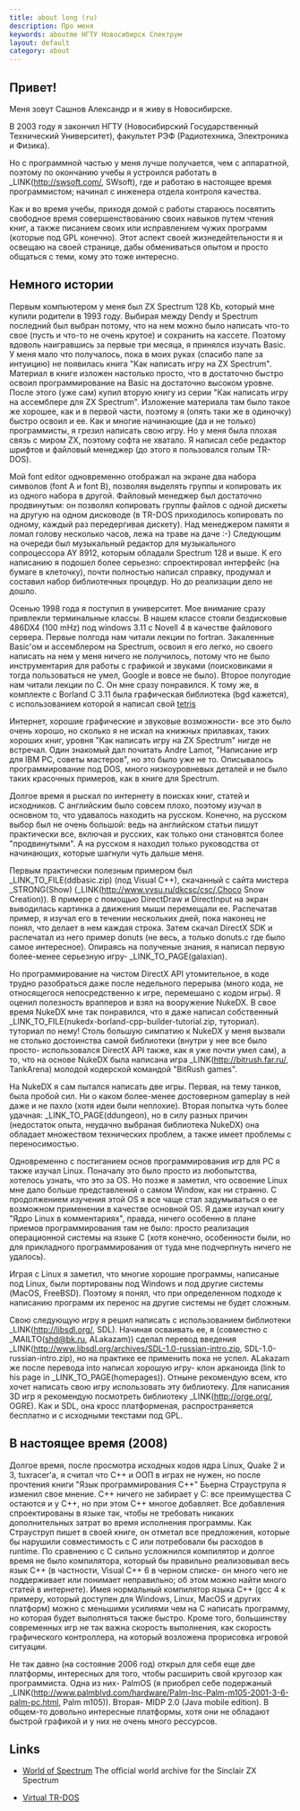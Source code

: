 ```yaml
---
title: about long (ru)
description: Про меня
keywords: aboutme НГТУ Новосибирск Спектрум
layout: default
category: about
---
```


Привет!
---

Меня зовут Сашнов Александр и я живу в Новосибирске.

В 2003 году я закончил НГТУ (Новосибирский Государственный Технический
Университет), факультет РЭФ (Радиотехника, Электроника и Физика).

Но с программной частью у меня лучше получается, чем с аппаратной,
поэтому по окончанию учебы я устроился работать в 
_LINK(http://swsoft.com/, SWsoft), где и работаю в настоящее время
программистом; начинал с инженера отдела контроля качества.

Как и во время учебы, приходя домой с работы стараюсь посвятить свободное
время совершенствованию своих навыков путем чтения книг, а также писанием
своих или исправлением чужих программ (которые под GPL конечно).
Этот аспект своей жизнедейтельности я и освещаю на своей странице, дабы
обмениваться опытом и просто общаться с теми, кому это тоже интересно.


Немного истории
---

Первым компьютером у меня был ZX Spectrum 128 Kb, который мне купили родители
в 1993 году. Выбирая между Dendy и Spectrum последний был выбран потому,
что на нем можно было написать что-то свое (пусть и что-то не очень крутое)
и сохранить на кассете. Поэтому вдоволь наигравшись за первые три месяца,
я принялся изучать Basic. У меня мало что получалось, пока в моих руках
(спасибо папе за интуицию) не появилась книга "Как написать игру на ZX Spectrum".
Материал в книге изложен настолько просто, что в достаточно быстро освоил программирование
на Basic на достаточно высоком уровне. После этого (уже сам) купил вторую книгу из серии
"Как написать игру на ассемблере для ZX Spectrum". Изложение материала там было такое же
хорошее, как и в первой части, поэтому я (опять таки же в одиночку) быстро освоил и ее.
Как и многие начинающие (да и не только) программисты, я грезил написать свою игру.
Но у меня была плохая связь с миром ZX, поэтому софта не хватало. Я написал себе редактор
шрифтов  и файловый менеджер (до этого я пользовался голым TR-DOS).

Мой font editor одновременно отображал на экране два набора символов (font A и font B),
позволяя выделять группы и копировать их из одного набора в другой.
Файловый менеджер был достаточно продвинутым: он позволял копировать группы файлов с одной
дискеты на другую на одном дисководе (в TR-DOS приходилось копировать по одному, каждый
раз передергивая дискету). Над менеджером памяти я ломал голову несколько часов, лежа
на траве на даче :-) Следующим на очереди был музыкальный редактор для музыкального сопроцессора
AY 8912, которым обладали Spectrum 128 и выше. К его написанию я подошел более серьезно:
спроектировал интерфейс (на бумаге в клеточку), почти полностью написал справку, продумал
и составил набор библиотечных процедур. Но до реализации дело не дошло.

Осенью 1998 года я поступил в университет. Мое внимание сразу привлекли терминальные классы.
В нашем классе стояли бездисковые 486DX4 (100 mHz) под windows 3.11 с Novell 4 в качестве
файлового сервера. Первые полгода нам читали лекции по fortran. Закаленные Basic'ом и ассемблером
на Spectrum, освоил я его легко, но своего написать на нем у меня ничего не получилось,
потому что не было инструментария для работы с графикой и звуками (поисковиками я тогда
пользоваться не умел, Google и вовсе не было). Второе полугодие нам читали лекции по С.
Он мне сразу понравился. К тому же, в комплекте с Borland C 3.11 была графическая библиотека
(bgd кажется), с использованием которой я написал свой [tetris](/tetris.html)

Интернет, хорошие графические и звуковые возможности- все это было очень хорошо,
но сколько я не искал на книжных прилавках, таких хороших книг, уровня "Как написать
игру на ZX Spectrum" нигде не встречал. Один знакомый дал почитать Andre Lamot,
"Написание игр для IBM PC, советы мастеров", но это было уже не то. Описывалось
программирование под DOS, много низкоуровневых деталей и не было таких красочных
примеров, как в книге для Spectrum.

Долгое время я рыскал по интернету в поисках книг, статей и исходников.
С английским было совсем плохо, поэтому изучал в основном то, что удавалось
находить на русском. Конечно, на русском выбор был не очень большой: ведь на
английском статьи пишут практически все, включая и русских, как только они становятся
более "продвинутыми". А на русском я находил только руководства от начинающих,
которые шагнули чуть дальше меня.

Первым практически полезным примером был _LINK_TO_FILE(ddbasic.zip)
(под Visual C++), скачанный с сайта мистера _STRONG(Show)
(_LINK(http://www.vvsu.ru/dkcsc/csc/,Choco Snow Creation)).
В примере с помощью DirectDraw и DirectInput на экран выводилась картинка
а движения мыши перемещали ее. Распечатав пример, я изучал его в течении нескольких
дней, пока наконец не понял, что делает в нем каждая строка.
Затем скачал DirectX SDK и распечатал из него пример donuts (не весь, а только donuts.c
где было самое интересное). Опираясь на полученые знания, я написал первую более-менее
серьезную игру- _LINK_TO_PAGE(galaxian).

Но программирование на чистом DirectX API утомительное, в коде трудно разобраться даже
после недельного перерыва (много кода, не относящегося непосредственно к игре, перемешано
с кодом игры). Я оценил полезность врапперов и взял на вооружение NukeDX.
В свое время NukeDX мне так понравился, что я даже написал собственный
_LINK_TO_FILE(nukedx-borland-cpp-builder-tutorial.zip, туториал).
туториал по нему! Столь большую симпатию к NukeDX у меня вызвали не столько достоинства
самой библиотеки (внутри у нее все было просто- использовался DirectX API также,
как я уже почти умел сам), а то, что на основе NukeDX была написана игра
_LINK(http://bitrush.far.ru/, TankArena) молодой кодерской командой "BitRush games".

На NukeDX я сам пытался написать две игры. Первая, на тему танков, была пробой сил.
Ни о каком более-менее достоверном gameplay в ней даже и не пахло (хотя идеи были неплохие).
Вторая попытка чуть более удачная: _LINK_TO_PAGE(ddungeon), но в силу разных причин
(недостаток опыта, неудачно выбраная библиотека NukeDX) она обладает множеством
технических проблем, а также имеет проблемы с переносимостью.

Одновременно с постиганием основ программирования игр для PC я также изучал Linux.
Поначалу это было просто из любопытства, хотелось узнать, что это за OS.
Но позже я заметил, что освоение Linux мне дало больше представлений о
самом Window, как ни странно. С продолжением изучения этой OS я все чаще
стал задумываться о ее возможном применении в качестве основной OS.
Я даже изучал книгу "Ядро Linux в комментариях", правда, ничего особенно
в плане приемов программирования там не было: просто реализация операционной
системы на языке С (хотя конечно, особенности были, но для прикладного программирования
от туда мне подчерпнуть ничего не удалось).

Играя с Linux я заметил, что многие хорошие программы, написаные под Linux,
были портированы под Windows и под другие системы (MacOS, FreeBSD).
Поэтому я понял, что при определенном подходе к написанию программ их
перенос на другие системы не будет сложным.

Свою следующую игру я решил написать с использованием библиотеки
_LINK(http://libsdl.org/, SDL). Начиная осваивать ее, я (совместно с
_MAILTO(shd@bk.ru, ALakazam)) сделал перевод введения 
_LINK(http://www.libsdl.org/archives/SDL-1.0-russian-intro.zip,
SDL-1.0-russian-intro.zip), но на практике ее применить пока не успел.
ALakazam же после перевода into написал хорошую игру- клон арканоида
(link to his page in _LINK_TO_PAGE(homepages)).
Отныне рекомендую всем, кто хочет написать свою игру использовать эту библиотеку.
Для написания 3D игр я рекомендую посмотреть библиотеку
_LINK(http://orge.org/, OGRE). Как и SDL, она кросс платформеная,
распространяется бесплатно и с исходными текстами под GPL.


В настоящее время (2008)
---

Долгое время, после просмотра исходных кодов ядра Linux, Quake 2 и 3, tuxracer'а,
я считал что C++ и ООП в играх не нужен, но после прочтения книги "Язык программирования
C++" Бьерна Страуструпа я изменил свое мнение. C++ ничего не забирает у C: все преимущества
C остаются и у C++, но при этом C++ многое добавляет. Все добавления спроектированы в языке
так, чтобы не требовать никаких дополнительных затрат во время исполнения программы.
Как Страуструп пишет в своей книге, он отметал все предложения, которые бы нарушили
совместимость с C или потребовали бы расходов в runtime. По сравнению с C сильно
усложнился компилятор и долгое время не было компилятора, который бы правильно
реализовывал весь язык C++ (в частности, Visual C++ 6 в черном списке- он много чего
не поддерживает или понимает неправильно; об этом можно найти много статей в интернете).
Имея нормальный компилятор языка C++ (gcc 4 к примеру, который доступен для Windows,
Linux, MacOS и других платформ) можно с меньшими усилиями чем на C написать программу,
но которая будет выполняться также быстро. Кроме того, большинству современных игр не так
важна скорость выполнения, как скорость графического контроллера, на который возложена
прорисовка игровой ситуации.

Не так давно (на состояние 2006 год) открыл для себя еще две платформы, интересных для того, чтобы расширить
свой кругозор как программиста. Одна из них- PalmOS (я приобрел себе подержаный
_LINK(http://www.palmblvd.com/hardware/Palm-Inc-Palm-m105-2001-3-6-palm-pc.html, Palm m105)).
Вторая- MIDP 2.0 (Java mobile edition). В общем-то довольно интересные платформы,
хотя они не обладают быстрой графикой и у них не очень много рессурсов.


Links
---
 - [World of Spectrum](http://www.worldofspectrum.org/)
    The official world archive for the Sinclair ZX Spectrum

 - [Virtual TR-DOS](https://vtrd.in/)
